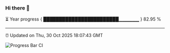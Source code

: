 ### Hi there 👋

⏳ Year progress { ████████████████████████▁▁▁▁▁▁ } 82.95 %

---

⏰ Updated on Thu, 30 Oct 2025 18:07:43 GMT

![Progress Bar CI](https://github.com/liununu/liununu/workflows/Progress%20Bar%20CI/badge.svg)
